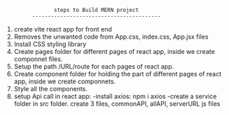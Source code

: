                     steps to Build MERN project
             -----------------------------------------

1. create vite react app for front end
2. Removes the unwanted code from App.css, index.css, App.jsx files
3. Install CSS styling library
4. Create pages folder for different pages of react app, inside we create componnet files.
5. Setup the path /URL/route for each pages of react app.
6. Create component folder for holding the part of different pages of react app, inside we create componnets.
7. Style all the components.
8. setup Api call in react app:
    -install axios: npm i axios
    -create a service folder in src folder. create 3 files, commonAPI, allAPI, serverURL js files